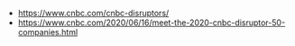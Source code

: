 



- https://www.cnbc.com/cnbc-disruptors/
- https://www.cnbc.com/2020/06/16/meet-the-2020-cnbc-disruptor-50-companies.html

